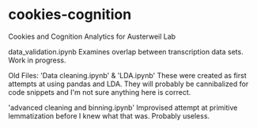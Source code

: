 # cookies-cognition
Cookies and Cognition Analytics for Austerweil Lab

data_validation.ipynb
Examines overlap between transcription data sets.
Work in progress.


Old Files: 'Data cleaning.ipynb' & 'LDA.ipynb'
These were created as first attempts at using pandas and LDA. They will probably be cannibalized for code snippets and I'm not sure anything here is correct.

'advanced cleaning and binning.ipynb'
Improvised attempt at primitive lemmatization before I knew what that was. Probably useless.